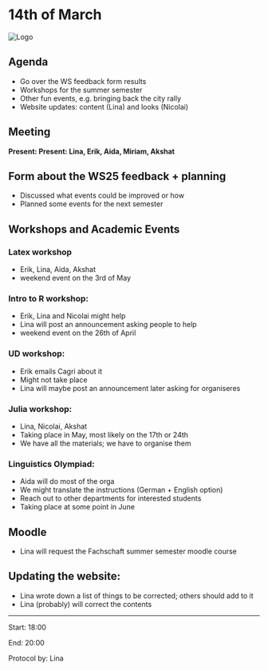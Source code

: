# 14th of March

![Logo](logo.jpg)

## Agenda
- Go over the WS feedback form results
- Workshops for the summer semester
- Other fun events, e.g. bringing back the city rally
- Website updates: content (Lina) and looks (Nicolai)


## Meeting
**Present: Present: Lina, Erik, Aida, Miriam, Akshat**


## Form about the WS25 feedback + planning
- Discussed what events could be improved or how
- Planned some events for the next semester

## Workshops and Academic Events

### Latex workshop
- Erik, Lina, Aida, Akshat
- weekend event on the 3rd of May

### Intro to R workshop:
- Erik, Lina and Nicolai might help
- Lina will post an announcement asking people to help
- weekend event on the 26th of April

### UD workshop:
- Erik emails Cagri about it
- Might not take place
- Lina will maybe post an announcement later asking for organiseres

### Julia workshop:
- Lina, Nicolai, Akshat
- Taking place in May, most likely on the 17th or 24th
- We have all the materials; we have to organise them

### Linguistics Olympiad:
- Aida will do most of the orga
- We might translate the instructions (German + English option)
- Reach out to other departments for interested students
- Taking place at some point in June

## Moodle
- Lina will request the Fachschaft summer semester moodle course

## Updating the website:
- Lina wrote down a list of things to be corrected; others should add to it
- Lina (probably) will correct the contents


---

Start: 18:00

End: 20:00

Protocol by: Lina

